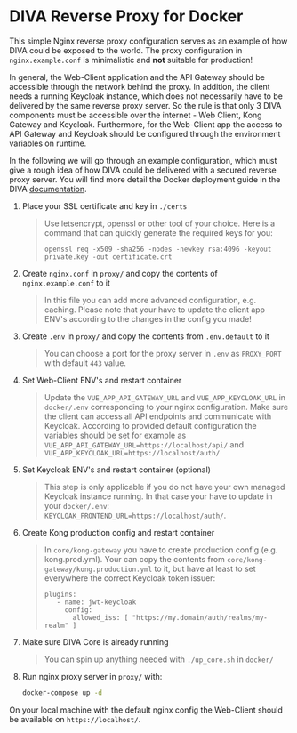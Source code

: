 # DIVA Reverse Proxy for Docker

This simple Nginx reverse proxy configuration serves as an example of how DIVA could be exposed to the world. The proxy
configuration in `nginx.example.conf` is minimalistic and **not** suitable for production!

In general, the Web-Client application and the API Gateway should be accessible through the network behind the proxy.
In addition, the client needs a running Keycloak instance, which does not necessarily have to be delivered by the same reverse proxy server.
So the rule is that only 3 DIVA components must be accessible over the internet - Web Client, Kong Gateway and Keycloak.
Furthermore, for the Web-Client app the access to API Gateway and Keycloak should be configured through the environment variables on runtime.

In the following we will go through an example configuration, which must give a rough idea of how DIVA could be delivered 
with a secured reverse proxy server. You will find more detail the Docker deployment guide in the DIVA [documentation](https://fraunhoferisst.github.io/diva-docs/dev-docs/deployment/docker.html).

1. Place your SSL certificate and key in `./certs`
   > Use letsencrypt, openssl or other tool of your choice. Here is a command that can quickly generate the required keys for you:
   > ```
   > openssl req -x509 -sha256 -nodes -newkey rsa:4096 -keyout private.key -out certificate.crt
   > ```

2. Create `nginx.conf` in `proxy/` and copy the contents of `nginx.example.conf` to it
   > In this file you can add more advanced configuration, e.g. caching.
   > Please note that your have to update the client app ENV's according to the changes in the config you made!

3. Create `.env` in `proxy/` and copy the contents from `.env.default` to it
   > You can choose a port for the proxy server in `.env` as `PROXY_PORT` with default `443` value.

4. Set Web-Client ENV's and restart container
   > Update the `VUE_APP_API_GATEWAY_URL` and `VUE_APP_KEYCLOAK_URL` in `docker/.env` corresponding to your nginx configuration.
   > Make sure the client can access all API endpoints and communicate with Keycloak. According to provided default configuration
   > the variables should be set for example as `VUE_APP_API_GATEWAY_URL=https://localhost/api/` and `VUE_APP_KEYCLOAK_URL=https://localhost/auth/`


5. Set Keycloak ENV's and restart container (optional)
   > This step is only applicable if you do not have your own managed Keycloak instance running. In that case your have to update 
   > in your `docker/.env`: `KEYCLOAK_FRONTEND_URL=https://localhost/auth/`.

6. Create Kong production config and restart container
   > In `core/kong-gateway` you have to create production config (e.g. kong.prod.yml). Your can copy the contents from 
   > `core/kong-gateway/kong.production.yml` to it, but have at least to set everywhere the correct Keycloak token issuer:
   > ```
   > plugins:
   >    - name: jwt-keycloak
   >      config:
   >        allowed_iss: [ "https://my.domain/auth/realms/my-realm" ]
   > ```

7. Make sure DIVA Core is already running
   > You can spin up anything needed with `./up_core.sh` in `docker/`

8. Run nginx proxy server in `proxy/` with:

   ```sh
   docker-compose up -d
   ```

On your local machine with the default nginx config the Web-Client should be available on `https://localhost/`.
